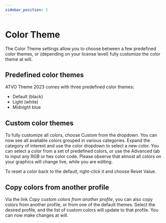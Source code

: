 ```yaml
---
sidebar_position: 3
---
```


# Color Theme

The Color Theme settings allow you to choose between a few predefined color themes, or (depending on your license level) fully customize the color theme at will.

## Predefined color themes

ATVO Theme 2023 comes with three predefined color themes:
* Default (black)
* Light (white)
* Midnight blue

## Custom color themes

To fully customize all colors, choose Custom from the dropdown. You can now see all available colors grouped in various categories. Expand the category of interest and use the color dropdown to select a new color. You can select a color from a set of predefined colors, or use the Advanced tab to input any RGB or hex color code. Please observe that almost all colors on your graphics will change live, while you are editing.

To reset a color back to the default, right-click it and choose Reset Value.

## Copy colors from another profile

Via the link *Copy custom colors from another profile*, you can also copy colors from another profile, or from one of the default themes. Select the desired profile, and the list of custom colors will update to that profile. You can now make changes at will.